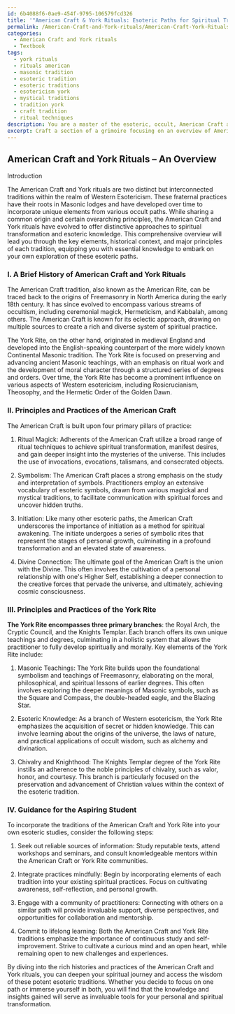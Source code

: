 ```yaml
---
id: 6b4088f6-0ae9-454f-9795-106579fcd326
title: '"American Craft & York Rituals: Esoteric Paths for Spiritual Transformation"'
permalink: /American-Craft-and-York-rituals/American-Craft-York-Rituals-Esoteric-Paths-for-Spiritual-Transformation/
categories:
  - American Craft and York rituals
  - Textbook
tags:
  - york rituals
  - rituals american
  - masonic tradition
  - esoteric tradition
  - esoteric traditions
  - esotericism york
  - mystical traditions
  - tradition york
  - craft tradition
  - ritual techniques
description: You are a master of the esoteric, occult, American Craft and York rituals and education, you have written many textbooks on the subject in ways that provide students with rich and deep understanding of the subject. You are being asked to write textbook-like sections on a topic and you do it with full context, explainability, and reliability in accuracy to the true facts of the topic at hand, in a textbook style that a student would easily be able to learn from, in a rich, engaging, and contextual way. Always include relevant context (such as formulas and history), related concepts, and in a way that someone can gain deep insights from.
excerpt: Craft a section of a grimoire focusing on an overview of American Craft and York rituals, delving into the history, key elements, and notable differences between the two. Provide a detailed explanation of the major principles and practices within each tradition, as well as guidance on how a student can begin to explore and incorporate these traditions into their own occult studies.
---
```


## American Craft and York Rituals – An Overview

Introduction

The American Craft and York rituals are two distinct but interconnected traditions within the realm of Western Esotericism. These fraternal practices have their roots in Masonic lodges and have developed over time to incorporate unique elements from various occult paths. While sharing a common origin and certain overarching principles, the American Craft and York rituals have evolved to offer distinctive approaches to spiritual transformation and esoteric knowledge. This comprehensive overview will lead you through the key elements, historical context, and major principles of each tradition, equipping you with essential knowledge to embark on your own exploration of these esoteric paths.

### I. A Brief History of American Craft and York Rituals

The American Craft tradition, also known as the American Rite, can be traced back to the origins of Freemasonry in North America during the early 18th century. It has since evolved to encompass various streams of occultism, including ceremonial magick, Hermeticism, and Kabbalah, among others. The American Craft is known for its eclectic approach, drawing on multiple sources to create a rich and diverse system of spiritual practice.

The York Rite, on the other hand, originated in medieval England and developed into the English-speaking counterpart of the more widely known Continental Masonic tradition. The York Rite is focused on preserving and advancing ancient Masonic teachings, with an emphasis on ritual work and the development of moral character through a structured series of degrees and orders. Over time, the York Rite has become a prominent influence on various aspects of Western esotericism, including Rosicrucianism, Theosophy, and the Hermetic Order of the Golden Dawn.

### II. Principles and Practices of the American Craft

The American Craft is built upon four primary pillars of practice:

1. Ritual Magick: Adherents of the American Craft utilize a broad range of ritual techniques to achieve spiritual transformation, manifest desires, and gain deeper insight into the mysteries of the universe. This includes the use of invocations, evocations, talismans, and consecrated objects.

2. Symbolism: The American Craft places a strong emphasis on the study and interpretation of symbols. Practitioners employ an extensive vocabulary of esoteric symbols, drawn from various magickal and mystical traditions, to facilitate communication with spiritual forces and uncover hidden truths.

3. Initiation: Like many other esoteric paths, the American Craft underscores the importance of initiation as a method for spiritual awakening. The initiate undergoes a series of symbolic rites that represent the stages of personal growth, culminating in a profound transformation and an elevated state of awareness.

4. Divine Connection: The ultimate goal of the American Craft is the union with the Divine. This often involves the cultivation of a personal relationship with one's Higher Self, establishing a deeper connection to the creative forces that pervade the universe, and ultimately, achieving cosmic consciousness.

### III. Principles and Practices of the York Rite

**The York Rite encompasses three primary branches**: the Royal Arch, the Cryptic Council, and the Knights Templar. Each branch offers its own unique teachings and degrees, culminating in a holistic system that allows the practitioner to fully develop spiritually and morally. Key elements of the York Rite include:

1. Masonic Teachings: The York Rite builds upon the foundational symbolism and teachings of Freemasonry, elaborating on the moral, philosophical, and spiritual lessons of earlier degrees. This often involves exploring the deeper meanings of Masonic symbols, such as the Square and Compass, the double-headed eagle, and the Blazing Star.

2. Esoteric Knowledge: As a branch of Western esotericism, the York Rite emphasizes the acquisition of secret or hidden knowledge. This can involve learning about the origins of the universe, the laws of nature, and practical applications of occult wisdom, such as alchemy and divination.

3. Chivalry and Knighthood: The Knights Templar degree of the York Rite instills an adherence to the noble principles of chivalry, such as valor, honor, and courtesy. This branch is particularly focused on the preservation and advancement of Christian values within the context of the esoteric tradition.

### IV. Guidance for the Aspiring Student

To incorporate the traditions of the American Craft and York Rite into your own esoteric studies, consider the following steps:

1. Seek out reliable sources of information: Study reputable texts, attend workshops and seminars, and consult knowledgeable mentors within the American Craft or York Rite communities.

2. Integrate practices mindfully: Begin by incorporating elements of each tradition into your existing spiritual practices. Focus on cultivating awareness, self-reflection, and personal growth.

3. Engage with a community of practitioners: Connecting with others on a similar path will provide invaluable support, diverse perspectives, and opportunities for collaboration and mentorship.

4. Commit to lifelong learning: Both the American Craft and York Rite traditions emphasize the importance of continuous study and self-improvement. Strive to cultivate a curious mind and an open heart, while remaining open to new challenges and experiences.

By diving into the rich histories and practices of the American Craft and York rituals, you can deepen your spiritual journey and access the wisdom of these potent esoteric traditions. Whether you decide to focus on one path or immerse yourself in both, you will find that the knowledge and insights gained will serve as invaluable tools for your personal and spiritual transformation.
